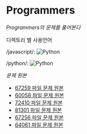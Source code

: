# Programmers


<em>Programmers의 문제를 풀어본다</em> 

디렉토리 별 사용언어

/javascript/: <img alt="Python" src ="https://img.shields.io/badge/Javascript-ff7f00.svg?&style=for-the-badge&logo=Javascript&logoColor=white"/> 

/python/: <img alt="Python" src ="https://img.shields.io/badge/Python-3776AB.svg?&style=for-the-badge&logo=Python&logoColor=white"/>

<em>문제 원본</em>
* [67259 파일 문제 원본](https://programmers.co.kr/learn/courses/30/lessons/67259)
* [60058 파일 문제 원본](https://programmers.co.kr/learn/courses/30/lessons/60058)
* [72410 파일 문제 원본](https://programmers.co.kr/learn/courses/30/lessons/72410)
* [81301 파일 문제 원본](https://programmers.co.kr/learn/courses/30/lessons/81301)
* [67256 파일 문제 원본](https://programmers.co.kr/learn/courses/30/lessons/67256)
* [64061 파일 문제 원본](https://programmers.co.kr/learn/courses/30/lessons/64061)
